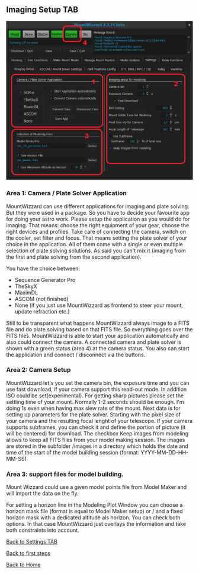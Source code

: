 ## Imaging Setup TAB

<img src="../pics/tab_settings_imagingsetup.png"/>

### Area 1: Camera / Plate Solver Application

MountWizzard can use different applications for imaging and plate solving. But they were used in a package. So you have to decide your
favourite app for doing your astro work. Please setup the application as you would do for imaging. That means: choose the right equipment
of your gear, choose the right devices and profiles. Take care of connecting the camera, switch on the cooler, set filter and focus. That
means setting the plate solver of your choice in the application. All of them come with a single or even multiple selection of plate solving
solutions. As said you can't mix it (imaging from the first and plate solving from the second application).

You have the choice between:
- Sequence Generator Pro
- TheSkyX
- MaximDL
- ASCOM (not finished)
- None (if you just use MountWizzard as frontend to steer your mount, update refraction etc.)

Still to be transparent what happens MountWizzard always image to a FITS file and do plate solving based on that FITS file. So everything
goes over the FITS files.
MountWizzard is able to start your application automatically and also could connect the camera. A connected camera and plate solver is shown
with a green status (area 4) at the camera status. You also can start the application and connect / disconnect via the buttons.

### Area 2: Camera Setup
MountWizzard let's you set the camera bin, the exposure time and you can use fast download, if your camera support this read-out mode.
In addition ISO could be set(experimental). For getting sharp pictures please set the settling time of your mount. Normally 1-2 seconds should
be enough. I'm doing 1s even when having max slew rate of the mount.
Next data is for setting up parameters for the plate solver. Starting with the pixel size of your camera and the resulting focal lenght
of your telescope. If your camera supports subframes, you can check it and define the portion of picture (it will be centered) for download.
The checkbox Keep images from modeling allows to keep all FITS files from your model making session. The images are stored in the subfolder
/images in a directory which holds the date and time of the start of the model building session (format: YYYY-MM-DD-HH-MM-SS)

### Area 3: support files for model building.

Mount Wizzard could use a given model points file from Model Maker and will import the data on the fly.

For setting a horizon line in the Modeling Plot Window you can choose a horizon mask file (format is equal to Model Maker setup) or / and
a fixed horizon mask with a dedicated altitude als horizon. You can check both options. In that case MountWizzard just overlays the
information and take both constraints into account.

[Back to Settings TAB](11start06.md)

[Back to first steps](11start00.md)

[Back to Home](00home.md)